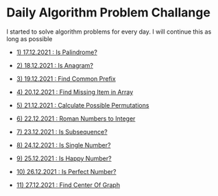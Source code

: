 
# Daily Algorithm Problem Challange

I started to solve algorithm problems for every day.
I will continue this as long as possible

- [1) 17.12.2021 : Is Palindrome?](https://github.com/gurkanucar/daily_algorithms/tree/master/src/day1_palindrome)

- [2) 18.12.2021 : Is Anagram?](https://github.com/gurkanucar/daily_algorithms/tree/master/src/day2_anagram)

- [3) 19.12.2021 : Find Common Prefix](https://github.com/gurkanucar/daily_algorithms/tree/master/src/day3_commonPrefix)

- [4) 20.12.2021 : Find Missing Item in Array](https://github.com/gurkanucar/daily_algorithms/tree/master/src/day4_missingItemInArray)

- [5) 21.12.2021 : Calculate Possible Permutations](https://github.com/gurkanucar/daily_algorithms/tree/master/src/day5_possiblePermutations)

- [6) 22.12.2021 : Roman Numbers to Integer](https://github.com/gurkanucar/daily_algorithms/tree/master/src/day6_romanNumbers)

- [7) 23.12.2021 : Is Subsequence?](https://github.com/gurkanucar/daily_algorithms/tree/master/src/day7_isSubsequence)

- [8) 24.12.2021 : Is Single Number?](https://github.com/gurkanucar/daily_algorithms/tree/master/src/day8_singleNumber)

- [9) 25.12.2021 : Is Happy Number?](https://github.com/gurkanucar/daily_algorithms/tree/master/src/day9_isHappyNumber)

- [10) 26.12.2021 : Is Perfect Number?](https://github.com/gurkanucar/daily_algorithms/tree/master/src/day10_perfectNumber)

- [11) 27.12.2021 : Find Center Of Graph](https://github.com/gurkanucar/daily_algorithms/tree/master/src/day11_findCenterOfGraph)

